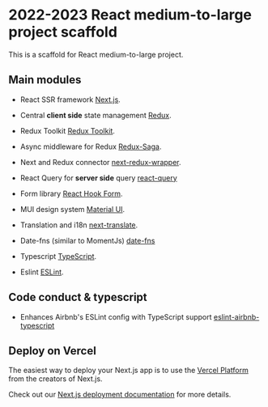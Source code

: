 # 2022-2023 React medium-to-large project scaffold

This is a scaffold for React medium-to-large project.  

## Main modules

* React SSR framework [Next.js](https://nextjs.org/).

* Central **client side** state management [Redux](https://redux.js.org/).
* Redux Toolkit [Redux Toolkit](https://redux-toolkit.js.org/).
* Async middleware for Redux [Redux-Saga](https://redux-saga.js.org/).
* Next and Redux connector [next-redux-wrapper](https://github.com/kirill-konshin/next-redux-wrapper).

* React Query for **server side** query [react-query](https://tanstack.com/query/v4/docs/adapters/react-query)
* Form library [React Hook Form](https://react-hook-form.com/).

* MUI design system [Material UI](https://Mui.com/).
* Translation and i18n [next-translate](https://github.com/vinissimus/next-translate).
* Date-fns (similar to MomentJs) [date-fns](https://date-fns.org/)

* Typescript [TypeScript](https://www.typescriptlang.org/).
* Eslint [ESLint](https://eslint.org/).

## Code conduct & typescript

* Enhances Airbnb's ESLint config with TypeScript support [eslint-airbnb-typescript](https://github.com/iamturns/eslint-config-airbnb-typescript)

## Deploy on Vercel

The easiest way to deploy your Next.js app is to use the [Vercel Platform](https://vercel.com/new?utm_medium=default-template&filter=next.js&utm_source=create-next-app&utm_campaign=create-next-app-readme) from the creators of Next.js.

Check out our [Next.js deployment documentation](https://nextjs.org/docs/deployment) for more details.
